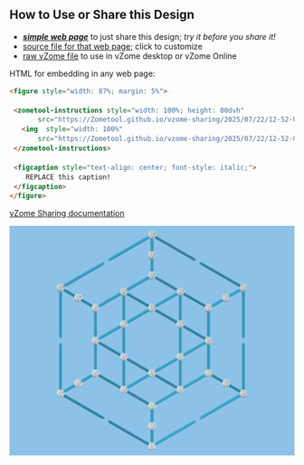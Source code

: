 
## How to Use or Share this Design

 - [***simple web page***](<https://Zometool.github.io/vzome-sharing/2025/07/22/12-52-05-KRI-2d-3fold-3/>) to just share this design; *try it before you share it!*
 - [source file for that web page](<https://github.com/Zometool/vzome-sharing/edit/main/2025/07/22/12-52-05-KRI-2d-3fold-3/index.md>); click to customize
 - [raw vZome file](<https://raw.githubusercontent.com/Zometool/vzome-sharing/main/2025/07/22/12-52-05-KRI-2d-3fold-3/KRI-2d-3fold-3.vZome>) to use in vZome desktop or vZome Online
 
 HTML for embedding in any web page:
 ```html
<figure style="width: 87%; margin: 5%">
  
  <zometool-instructions style="width: 100%; height: 80dvh"
        src="https://Zometool.github.io/vzome-sharing/2025/07/22/12-52-05-KRI-2d-3fold-3/KRI-2d-3fold-3.vZome" >
    <img  style="width: 100%"
        src="https://Zometool.github.io/vzome-sharing/2025/07/22/12-52-05-KRI-2d-3fold-3/KRI-2d-3fold-3.png" >
  </zometool-instructions>

  <figcaption style="text-align: center; font-style: italic;">
     REPLACE this caption!
  </figcaption>
</figure>

 ```

[vZome Sharing documentation](https://vzome.github.io/vzome/sharing.html#how-it-works)

![Image](<KRI-2d-3fold-3.png>)

